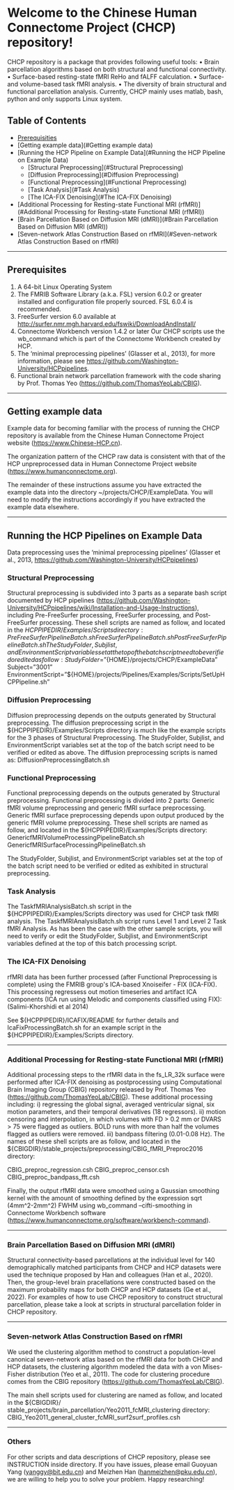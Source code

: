 # Welcome to the Chinese Human Connectome Project (CHCP) repository!
CHCP repository is a package that provides following useful tools:
•	Brain parcellation algorithms based on both structural and functional connectivity.
•	Surface-based resting-state fMRI ReHo and fALFF calculation.
•	Surface- and volume-based task fMRI analysis.
•	The diversity of brain structural and functional parcellation analysis.
Currently, CHCP mainly uses matlab, bash, python and only supports Linux system.

## Table of Contents
* [Prerequisities](#Prerequisities)
* [Getting example data](#Getting example data)
* [Running the HCP Pipeline on Example Data](#Running the HCP Pipeline on Example Data)
  * [Structural Preprocessing](#Structural Preprocessing)
  * [Diffusion Preprocessing](#Diffusion Preprocessing)
  * [Functional Preprocessing](#Functional Preprocessing)
  * [Task Analysis](#Task Analysis)
  * [The ICA-FIX Denoising](#The ICA-FIX Denoising)
* [Additional Processing for Resting-state Functional MRI (rfMRI)](#Additional Processing for Resting-state Functional MRI (rfMRI))
* [Brain Parcellation Based on Diffusion MRI (dMRI)](#Brain Parcellation Based on Diffusion MRI (dMRI))
* [Seven-network Atlas Construction Based on rfMRI](#Seven-network Atlas Construction Based on rfMRI)

-----

<a id="prerequisites"></a>
## Prerequisites

1.	A 64-bit Linux Operating System
2.	The FMRIB Software Library (a.k.a. FSL) version 6.0.2 or greater installed and configuration file properly sourced. FSL 6.0.4 is recommended.
3.	FreeSurfer version 6.0 available at http://surfer.nmr.mgh.harvard.edu/fswiki/DownloadAndInstall/
4.	Connectome Workbench version 1.4.2 or later Our CHCP scripts use the wb_command which is part of the Connectome Workbench created by HCP. 
5.	The ‘minimal preprocessing pipelines’ (Glasser et al., 2013), for more information, please see https://github.com/Washington-University/HCPpipelines.
6.	Functional brain network parcellation framework with the code sharing by Prof. Thomas Yeo (https://github.com/ThomasYeoLab/CBIG).

-----

<a id="getting example data"></a>
## Getting example data

Example data for becoming familiar with the process of running the CHCP repository is available from the Chinese Human Connectome Project website (https://www.Chinese-HCP.cn).

The organization pattern of the CHCP raw data is consistent with that of the HCP unpreprocessed data in Human Connectome Project website (https://www.humanconnectome.org). 

The remainder of these instructions assume you have extracted the example data into the directory ~/projects/CHCP/ExampleData. You will need to modify the instructions accordingly if you have extracted the example data elsewhere.

-----

<a id="Running the HCP Pipelines on Example Data"></a>
## Running the HCP Pipelines on Example Data

Data preprocessing uses the ‘minimal preprocessing pipelines’ (Glasser et al., 2013, https://github.com/Washington-University/HCPpipelines)

<a id="Structural Preprocessing"></a>
### Structural Preprocessing

Structural preprocessing is subdivided into 3 parts as a separate bash script documented by HCP pipelines (https://github.com/Washington-University/HCPpipelines/wiki/Installation-and-Usage-Instructions), including Pre-FreeSurfer processing, FreeSurfer processing, and Post-FreeSurfer processing.
These shell scripts are named as follow, and located in the ${HCPPIPEDIR}/Examples/Scripts directory:
PreFreeSurferPipelineBatch.sh
FreeSurferPipelineBatch.sh
PostFreeSurferPipelineBatch.sh
The StudyFolder, Subjlist, and EnvironmentScript variables set at the top of the batch script need to be verified or edited as follow:
StudyFolder=”${HOME}/projects/CHCP/ExampleData”
Subject=”3001”
EnvironmentScript=”${HOME}/projects/Pipelines/Examples/Scripts/SetUpHCPPipeline.sh”

<a id="Diffusion Preprocessing"></a>
### Diffusion Preprocessing

Diffusion preprocessing depends on the outputs generated by Structural preprocessing. The diffusion preprocessing script in the ${HCPPIPEDIR}/Examples/Scripts directory is much like the example scripts for the 3 phases of Structural Preprocessing. The StudyFolder, Subjlist, and EnvironmentScript variables set at the top of the batch script need to be verified or edited as above. The diffusion preprocessing scripts is named as: DiffusionPreprocessingBatch.sh

<a id="Functional Preprocessing"></a>
### Functional Preprocessing

Functional preprocessing depends on the outputs generated by Structural preprocessing. Functional preprocessing is divided into 2 parts: Generic fMRI volume preprocessing and generic fMRI surface preprocessing. Generic fMRI surface preprocessing depends upon output produced by the generic fMRI volume preprocessing. 
These shell scripts are named as follow, and located in the ${HCPPIPEDIR}/Examples/Scripts directory:
GenericfMRIVolumeProcessingPipelineBatch.sh
GenericfMRISurfaceProcessingPipelineBatch.sh

The StudyFolder, Subjlist, and EnvironmentScript variables set at the top of the batch script need to be verified or edited as exhibited in structural preprocessing.

<a id="Task Analysis"></a>
### Task Analysis

The TaskfMRIAnalysisBatch.sh script in the ${HCPPIPEDIR}/Examples/Scripts directory was used for CHCP task fMRI analysis.
The TaskfMRIAnalysisBatch.sh script runs Level 1 and Level 2 Task fMRI Analysis. As has been the case with the other sample scripts, you will need to verify or edit the StudyFolder, Subjlist, and EnvironmentScript variables defined at the top of this batch processing script. 

<a id="The ICA-FIX Denoising"></a>
### The ICA-FIX Denoising

rfMRI data has been further processed (after Functional Preprocessing is complete) using the FMRIB group's ICA-based Xnoiseifer - FIX (ICA-FIX). This processing regressess out motion timeseries and artifact ICA components (ICA run using Melodic and components classified using FIX): (Salimi-Khorshidi et al 2014)

See ${HCPPIPEDIR}/ICAFIX/README for further details and IcaFixProcessingBatch.sh for an example script in the ${HCPPIPEDIR}/Examples/Scripts directory.

-----

<a id="Additional Processing for Resting-state Functional MRI (rfMRI)"></a>
### Additional Processing for Resting-state Functional MRI (rfMRI)

Additional processing steps to the rfMRI data in the fs_LR_32k surface were performed after ICA-FIX denoising as postprocessing using Computational Brain Imaging Group (CBIG) repository released by Prof. Thomas Yeo (https://github.com/ThomasYeoLab/CBIG). These additional processing including: i) regressing the global signal, averaged ventricular signal, six motion parameters, and their temporal derivatives (18 regressors). ii) motion censoring and interpolation, in which volumes with FD > 0.2 mm or DVARS > 75 were flagged as outliers. BOLD runs with more than half the volumes flagged as outliers were removed. iii) bandpass filtering (0.01-0.08 Hz).
The names of these shell scripts are as follow, and located in the ${CBIGDIR}/stable_projects/preprocessing/CBIG_fMRI_Preproc2016 directory:

CBIG_preproc_regression.csh
CBIG_preproc_censor.csh
CBIG_preproc_bandpass_fft.csh

Finally, the output rfMRI data were smoothed using a Gaussian smoothing kernel with the amount of smoothing defined by the expression sqrt (4mm^2-2mm^2) FWHM using wb_command –cifti-smoothing in Connectome Workbench software (https://www.humanconnectome.org/software/workbench-command).

-----

<a id="Brain Parcellation Based on Diffusion MRI (dMRI)"></a>
### Brain Parcellation Based on Diffusion MRI (dMRI)

Structural connectivity-based parcellations at the individual level for 140 demographically matched participants from CHCP and HCP datasets were used the technique proposed by Han and colleagues (Han et al., 2020). Then, the group-level brain pracellations were constructed based on the maximum probability maps for both CHCP and HCP datasets (Ge et al., 2022). For examples of how to use CHCP repository to construct structural parcellation, please take a look at scripts in structural parcellation folder in CHCP repository.

-----

<a id="Seven-network Atlas Construction Based on rfMRI"></a>
### Seven-network Atlas Construction Based on rfMRI

We used the clustering algorithm method to construct a population-level canonical seven-network atlas based on the rfMRI data for both CHCP and HCP datasets, the clustering algorithm modeled the data with a von Mises-Fisher distribution (Yeo et al., 2011). The code for clustering procedure comes from the CBIG repository (https://github.com/ThomasYeoLab/CBIG). 

The main shell scripts used for clustering are named as follow, and located in the ${CBIGDIR}/ stable_projects/brain_parcellation/Yeo2011_fcMRI_clustering directory:
CBIG_Yeo2011_general_cluster_fcMRI_surf2surf_profiles.csh

-----

<a id="Others"></a>
### Others
For other scripts and data descriptions of CHCP repository, please see INSTRUCTION inside directory. If you have issues, please email Guoyuan Yang (yanggy@bit.edu.cn) and Meizhen Han (hanmeizhen@pku.edu.cn), we are willing to help you to solve your problem.
Happy researching!
